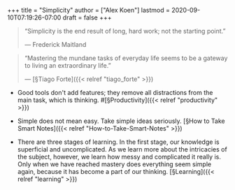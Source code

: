 +++
title = "Simplicity"
author = ["Alex Koen"]
lastmod = 2020-09-10T07:19:26-07:00
draft = false
+++

> “Simplicity is the end result of long, hard work; not the starting point.”
>
> — Frederick Maitland

<!--quoteend-->

> “Mastering the mundane tasks of everyday life seems to be a gateway to living an extraordinary life.”
>
> — [§Tiago Forte]({{< relref "tiago_forte" >}})

-   Good tools don't add features; they remove all distractions from the main task, which is thinking. #[§Productivity]({{< relref "productivity" >}})

-   Simple does not mean easy. Take simple ideas seriously. [§How to Take Smart Notes]({{< relref "How-to-Take-Smart-Notes" >}})

-   There are three stages of learning. In the first stage, our knowledge is superficial and uncomplicated. As we learn more about the intricacies of the subject, however, we learn how messy and complicated it really is. Only when we have reached mastery does everything seem simple again, because it has become a part of our thinking. [§Learning]({{< relref "learning" >}})
